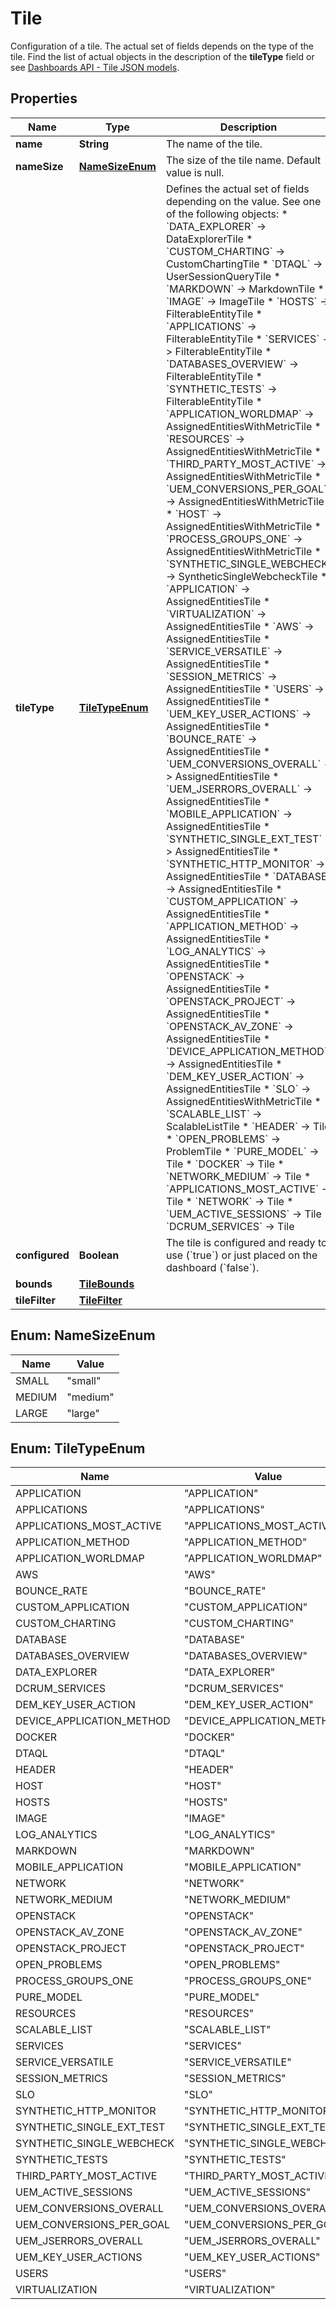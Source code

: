 

# Tile

Configuration of a tile.   The actual set of fields depends on the type of the tile. Find the list of actual objects in the description of the **tileType** field or see [Dashboards API - Tile JSON models](https://dt-url.net/2wc3spx).

## Properties

| Name | Type | Description | Notes |
|------------ | ------------- | ------------- | -------------|
|**name** | **String** | The name of the tile. |  |
|**nameSize** | [**NameSizeEnum**](#NameSizeEnum) | The size of the tile name. Default value is null. |  [optional] |
|**tileType** | [**TileTypeEnum**](#TileTypeEnum) | Defines the actual set of fields depending on the value. See one of the following objects:   * &#x60;DATA_EXPLORER&#x60; -&gt; DataExplorerTile  * &#x60;CUSTOM_CHARTING&#x60; -&gt; CustomChartingTile  * &#x60;DTAQL&#x60; -&gt; UserSessionQueryTile  * &#x60;MARKDOWN&#x60; -&gt; MarkdownTile  * &#x60;IMAGE&#x60; -&gt; ImageTile  * &#x60;HOSTS&#x60; -&gt; FilterableEntityTile  * &#x60;APPLICATIONS&#x60; -&gt; FilterableEntityTile  * &#x60;SERVICES&#x60; -&gt; FilterableEntityTile  * &#x60;DATABASES_OVERVIEW&#x60; -&gt; FilterableEntityTile  * &#x60;SYNTHETIC_TESTS&#x60; -&gt; FilterableEntityTile  * &#x60;APPLICATION_WORLDMAP&#x60; -&gt; AssignedEntitiesWithMetricTile  * &#x60;RESOURCES&#x60; -&gt; AssignedEntitiesWithMetricTile  * &#x60;THIRD_PARTY_MOST_ACTIVE&#x60; -&gt; AssignedEntitiesWithMetricTile  * &#x60;UEM_CONVERSIONS_PER_GOAL&#x60; -&gt; AssignedEntitiesWithMetricTile  * &#x60;HOST&#x60; -&gt; AssignedEntitiesWithMetricTile  * &#x60;PROCESS_GROUPS_ONE&#x60; -&gt; AssignedEntitiesWithMetricTile  * &#x60;SYNTHETIC_SINGLE_WEBCHECK&#x60; -&gt; SyntheticSingleWebcheckTile  * &#x60;APPLICATION&#x60; -&gt; AssignedEntitiesTile  * &#x60;VIRTUALIZATION&#x60; -&gt; AssignedEntitiesTile  * &#x60;AWS&#x60; -&gt; AssignedEntitiesTile  * &#x60;SERVICE_VERSATILE&#x60; -&gt; AssignedEntitiesTile  * &#x60;SESSION_METRICS&#x60; -&gt; AssignedEntitiesTile  * &#x60;USERS&#x60; -&gt; AssignedEntitiesTile  * &#x60;UEM_KEY_USER_ACTIONS&#x60; -&gt; AssignedEntitiesTile  * &#x60;BOUNCE_RATE&#x60; -&gt; AssignedEntitiesTile  * &#x60;UEM_CONVERSIONS_OVERALL&#x60; -&gt; AssignedEntitiesTile  * &#x60;UEM_JSERRORS_OVERALL&#x60; -&gt; AssignedEntitiesTile  * &#x60;MOBILE_APPLICATION&#x60; -&gt; AssignedEntitiesTile  * &#x60;SYNTHETIC_SINGLE_EXT_TEST&#x60; -&gt; AssignedEntitiesTile  * &#x60;SYNTHETIC_HTTP_MONITOR&#x60; -&gt; AssignedEntitiesTile  * &#x60;DATABASE&#x60; -&gt; AssignedEntitiesTile  * &#x60;CUSTOM_APPLICATION&#x60; -&gt; AssignedEntitiesTile  * &#x60;APPLICATION_METHOD&#x60; -&gt; AssignedEntitiesTile  * &#x60;LOG_ANALYTICS&#x60; -&gt; AssignedEntitiesTile  * &#x60;OPENSTACK&#x60; -&gt; AssignedEntitiesTile  * &#x60;OPENSTACK_PROJECT&#x60; -&gt; AssignedEntitiesTile  * &#x60;OPENSTACK_AV_ZONE&#x60; -&gt; AssignedEntitiesTile  * &#x60;DEVICE_APPLICATION_METHOD&#x60; -&gt; AssignedEntitiesTile  * &#x60;DEM_KEY_USER_ACTION&#x60; -&gt; AssignedEntitiesTile  * &#x60;SLO&#x60; -&gt; AssignedEntitiesWithMetricTile  * &#x60;SCALABLE_LIST&#x60; -&gt; ScalableListTile  * &#x60;HEADER&#x60; -&gt; Tile  * &#x60;OPEN_PROBLEMS&#x60; -&gt; ProblemTile  * &#x60;PURE_MODEL&#x60; -&gt; Tile  * &#x60;DOCKER&#x60; -&gt; Tile  * &#x60;NETWORK_MEDIUM&#x60; -&gt; Tile  * &#x60;APPLICATIONS_MOST_ACTIVE&#x60; -&gt; Tile  * &#x60;NETWORK&#x60; -&gt; Tile  * &#x60;UEM_ACTIVE_SESSIONS&#x60; -&gt; Tile  * &#x60;DCRUM_SERVICES&#x60; -&gt; Tile   |  |
|**configured** | **Boolean** | The tile is configured and ready to use (&#x60;true&#x60;) or just placed on the dashboard (&#x60;false&#x60;). |  [optional] |
|**bounds** | [**TileBounds**](TileBounds.md) |  |  |
|**tileFilter** | [**TileFilter**](TileFilter.md) |  |  [optional] |



## Enum: NameSizeEnum

| Name | Value |
|---- | -----|
| SMALL | &quot;small&quot; |
| MEDIUM | &quot;medium&quot; |
| LARGE | &quot;large&quot; |



## Enum: TileTypeEnum

| Name | Value |
|---- | -----|
| APPLICATION | &quot;APPLICATION&quot; |
| APPLICATIONS | &quot;APPLICATIONS&quot; |
| APPLICATIONS_MOST_ACTIVE | &quot;APPLICATIONS_MOST_ACTIVE&quot; |
| APPLICATION_METHOD | &quot;APPLICATION_METHOD&quot; |
| APPLICATION_WORLDMAP | &quot;APPLICATION_WORLDMAP&quot; |
| AWS | &quot;AWS&quot; |
| BOUNCE_RATE | &quot;BOUNCE_RATE&quot; |
| CUSTOM_APPLICATION | &quot;CUSTOM_APPLICATION&quot; |
| CUSTOM_CHARTING | &quot;CUSTOM_CHARTING&quot; |
| DATABASE | &quot;DATABASE&quot; |
| DATABASES_OVERVIEW | &quot;DATABASES_OVERVIEW&quot; |
| DATA_EXPLORER | &quot;DATA_EXPLORER&quot; |
| DCRUM_SERVICES | &quot;DCRUM_SERVICES&quot; |
| DEM_KEY_USER_ACTION | &quot;DEM_KEY_USER_ACTION&quot; |
| DEVICE_APPLICATION_METHOD | &quot;DEVICE_APPLICATION_METHOD&quot; |
| DOCKER | &quot;DOCKER&quot; |
| DTAQL | &quot;DTAQL&quot; |
| HEADER | &quot;HEADER&quot; |
| HOST | &quot;HOST&quot; |
| HOSTS | &quot;HOSTS&quot; |
| IMAGE | &quot;IMAGE&quot; |
| LOG_ANALYTICS | &quot;LOG_ANALYTICS&quot; |
| MARKDOWN | &quot;MARKDOWN&quot; |
| MOBILE_APPLICATION | &quot;MOBILE_APPLICATION&quot; |
| NETWORK | &quot;NETWORK&quot; |
| NETWORK_MEDIUM | &quot;NETWORK_MEDIUM&quot; |
| OPENSTACK | &quot;OPENSTACK&quot; |
| OPENSTACK_AV_ZONE | &quot;OPENSTACK_AV_ZONE&quot; |
| OPENSTACK_PROJECT | &quot;OPENSTACK_PROJECT&quot; |
| OPEN_PROBLEMS | &quot;OPEN_PROBLEMS&quot; |
| PROCESS_GROUPS_ONE | &quot;PROCESS_GROUPS_ONE&quot; |
| PURE_MODEL | &quot;PURE_MODEL&quot; |
| RESOURCES | &quot;RESOURCES&quot; |
| SCALABLE_LIST | &quot;SCALABLE_LIST&quot; |
| SERVICES | &quot;SERVICES&quot; |
| SERVICE_VERSATILE | &quot;SERVICE_VERSATILE&quot; |
| SESSION_METRICS | &quot;SESSION_METRICS&quot; |
| SLO | &quot;SLO&quot; |
| SYNTHETIC_HTTP_MONITOR | &quot;SYNTHETIC_HTTP_MONITOR&quot; |
| SYNTHETIC_SINGLE_EXT_TEST | &quot;SYNTHETIC_SINGLE_EXT_TEST&quot; |
| SYNTHETIC_SINGLE_WEBCHECK | &quot;SYNTHETIC_SINGLE_WEBCHECK&quot; |
| SYNTHETIC_TESTS | &quot;SYNTHETIC_TESTS&quot; |
| THIRD_PARTY_MOST_ACTIVE | &quot;THIRD_PARTY_MOST_ACTIVE&quot; |
| UEM_ACTIVE_SESSIONS | &quot;UEM_ACTIVE_SESSIONS&quot; |
| UEM_CONVERSIONS_OVERALL | &quot;UEM_CONVERSIONS_OVERALL&quot; |
| UEM_CONVERSIONS_PER_GOAL | &quot;UEM_CONVERSIONS_PER_GOAL&quot; |
| UEM_JSERRORS_OVERALL | &quot;UEM_JSERRORS_OVERALL&quot; |
| UEM_KEY_USER_ACTIONS | &quot;UEM_KEY_USER_ACTIONS&quot; |
| USERS | &quot;USERS&quot; |
| VIRTUALIZATION | &quot;VIRTUALIZATION&quot; |



